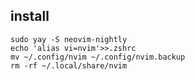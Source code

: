 ## install
``` shell
sudo yay -S neovim-nightly
echo 'alias vi=nvim'>>.zshrc
mv ~/.config/nvim ~/.config/nvim.backup
rm -rf ~/.local/share/nvim
```
